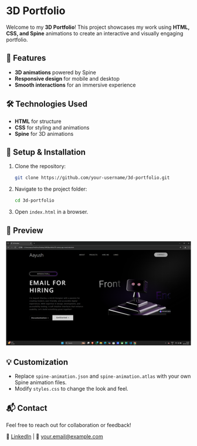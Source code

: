 # 3D Portfolio

Welcome to my **3D Portfolio**! This project showcases my work using **HTML, CSS, and Spine** animations to create an interactive and visually engaging portfolio.

## 🚀 Features
- **3D animations** powered by Spine
- **Responsive design** for mobile and desktop
- **Smooth interactions** for an immersive experience

## 🛠️ Technologies Used
- **HTML** for structure
- **CSS** for styling and animations
- **Spine** for 3D animations

## 📂 Setup & Installation
1. Clone the repository:
   ```sh
   git clone https://github.com/your-username/3d-portfolio.git
   ```
2. Navigate to the project folder:
   ```sh
   cd 3d-portfolio
   ```
3. Open `index.html` in a browser.

## 📸 Preview
![Portfolio Preview](preview.png)

## 💡 Customization
- Replace `spine-animation.json` and `spine-animation.atlas` with your own Spine animation files.
- Modify `styles.css` to change the look and feel.

## 📬 Contact
Feel free to reach out for collaboration or feedback!

🔗 [LinkedIn](https://www.linkedin.com/in/your-profile) | 📧 your.email@example.com
